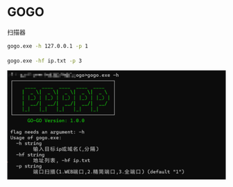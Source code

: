 # GOGO
扫描器

```cmd
gogo.exe -h 127.0.0.1 -p 1

gogo.exe -hf ip.txt -p 3
```

![image-20250407093813420](./assets/image-20250407093813420.png)

